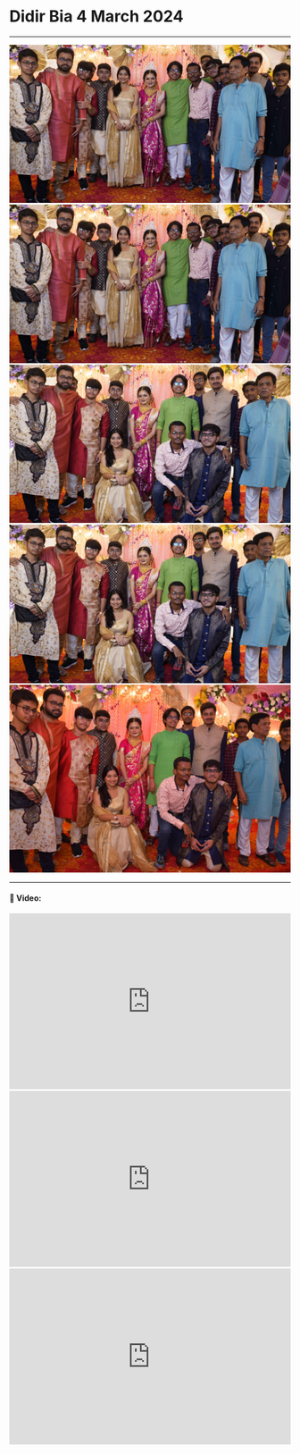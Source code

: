 # Didir Bia 4 March 2024
---

<img src="./assets/didirbia(72).jpg" alt="didirbia Img"/><br>
<img src="./assets/didirbia(75).jpg" alt="didirbia Img"/><br>
<img src="./assets/didirbia(76).jpg" alt="didirbia Img"/><br>
<img src="./assets/didirbia(77).jpg" alt="didirbia Img"/><br>
<img src="./assets/didirbia(70).jpg" alt="didirbia Img"/><br>
<!-- <img src="./assets/didirbia (67).jpg" alt="didirbia Img"/><br>
<img src="./assets/didirbia (68).jpg" alt="didirbia Img"/><br>
<img src="./assets/didirbia (69).jpg" alt="didirbia Img"/><br>
<img src="./assets/didirbia (82).jpg" alt="didirbia Img"/><br>
<img src="./assets/didirbia (111).jpg" alt="didirbia Img"/><br>
<img src="./assets/didirbia (112).jpg" alt="didirbia Img"/><br>
<img src="./assets/didirbia (47).jpg" alt="didirbia Img"/><br>
<img src="./assets/didirbia (80).jpg" alt="didirbia Img"/><br>
<img src="./assets/didirbia (24).jpg" alt="didirbia Img"/><br>
<img src="./assets/didirbia (21).jpg" alt="didirbia Img"/><br>
<img src="./assets/didirbia (79).jpg" alt="didirbia Img"/><br>
<img src="./assets/didirbia (95).jpg" alt="didirbia Img"/><br> -->

---
#### 🚀 Video:

<iframe width="100%" height="315" src="https://www.youtube.com/embed/-bSHPTF4r84?si=QmFCPZc4iIyfPHf-" title="YouTube video player" frameborder="0" allow="accelerometer; autoplay; clipboard-write; encrypted-media; gyroscope; picture-in-picture; web-share" allowfullscreen></iframe>

<br>

<iframe width="100%" height="315" src="https://www.youtube.com/embed/lW1KFGoOdOs?si=xq6ehsro1xm3MXwD" title="YouTube video player" frameborder="0" allow="accelerometer; autoplay; clipboard-write; encrypted-media; gyroscope; picture-in-picture; web-share" allowfullscreen></iframe>

<br>

<iframe width="100%" height="315" src="https://www.youtube.com/embed/eS_M-uhsWFE?si=H3dzs4sbcetLPVp3" title="YouTube video player" frameborder="0" allow="accelerometer; autoplay; clipboard-write; encrypted-media; gyroscope; picture-in-picture; web-share" allowfullscreen></iframe>

